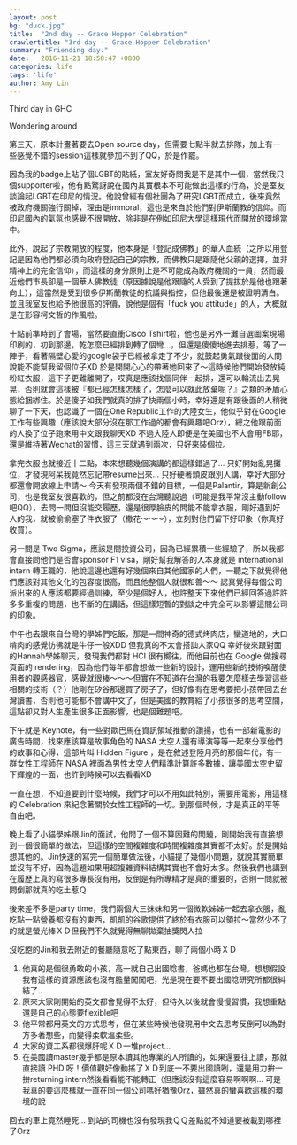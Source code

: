 ```yaml
---
layout: post
bg: "duck.jpg"
title:  "2nd day -- Grace Hopper Celebration"
crawlertitle: "3rd day -- Grace Hopper Celebration"
summary: "Friending day."
date:   2016-11-21 18:58:47 +0800
categories: life
tags: 'life'
author: Amy Lin
---
```


Third day in GHC

Wondering around

第三天，原本計畫著要去Open source day，但需要七點半就去排隊，加上有一些感覺不錯的session這樣就參加不到了QQ，於是作罷。

因為我的badge上貼了個LGBT的貼紙，室友好奇問我是不是其中一個，當然我只個supporter啦，他有點驚訝說在國內其實根本不可能做出這樣的行為，於是室友談論起LGBT在印尼的情況。他說曾經有個社團為了研究LGBT而成立，後來竟然被政府機關強行關掉，理由是immoral，這也是來自於他們對伊斯蘭教的信仰。而印尼國內的氣氛也感覺不很開放，除非是在例如印尼大學這樣現代而開放的環境當中。

此外，說起了宗教開放的程度，他本身是「登記成佛教」的華人血統（之所以用登記是因為他們都必須向政府登記自己的宗教，而佛教只是跟隨他父親的選擇，並非精神上的完全信仰），而這樣的身分原則上是不可能成為政府機關的一員，然而最近他們市長卻是一個華人佛教徒（原因據說是他跟隨的人受到了提拔於是他也跟著向上），這當然是受到很多伊斯蘭教徒的抗議與指控，但他最後還是被證明清白。並且我室友也給予他很高的評價，說他是個有「fuck you attitude」的人，大概就是在形容柯文哲的作風啦。

十點前準時到了會場，當然要直衝Cisco Tshirt啦，他也是另外一灘自選圖案現場印刷的，初到那邊，乾怎麼已經排到轉了個彎...，但還是傻傻地進去排惹，等了一陣子，看著隔壁心愛的google袋子已經被拿走了不少，就鼓起勇氣跟後面的人問說能不能幫我留個位子XD 於是開開心心的帶著她回來了～這時候他們開始發放純粉紅衣服，這下子更難離開了，哎真是應該找個同伴一起排，還可以輪流出去晃晃，否則就會這樣被『都已經怎樣怎樣了，怎麼可以就此放棄呢？』之類的矛盾心態給捆綁住。於是傻子如我們就真的排了快兩個小時，幸好還是有跟後面的人稍微聊了一下天，也認識了一個在One Republic工作的大陸女生，他似乎對在Google工作有些興趣（應該說大部分沒在那工作過的都會有興趣吧Orz），總之他跟前面的人換了位子跑來用中文跟我聊天XD 不過大陸人即便是在美國也不大會用FB耶，還是維持著Wechat的習慣，這三天就遇到兩次，只好來裝個拉。

拿完衣服也就接近十二點，本來想聽幾個演講的都這樣錯過了... 只好開始亂晃攤位，才發現阿呆我竟然忘記帶resume出來... 只好硬著頭皮跟別人講，幸好大部分都還會開放線上申請～ 今天有發現兩個不錯的目標，一個是Palantir，算是新創公司，也是我室友很喜歡的，但之前都沒在台灣聽說過（可能是我平常沒主動follow吧QQ），去問一問但沒能交履歷，還是很厚臉皮的問能不能拿衣服，剛好遇到好人的我，就被偷偷塞了件衣服了（撒花～～～），立刻對他們留下好印象（你真好收買）。

另一間是 Two Sigma，應該是間投資公司，因為已經累積一些經驗了，所以我都會直接問他們是否會sponsor F1 visa，剛好幫我解答的人本身就是 international intern 轉正職的，他說這邊也還有好幾個來自其他國家的人們，一聽之下就覺得他們應該對其他文化的包容度很高，而且他整個人就很和善～～ 認真覺得每個公司派出來的人應該都要經過訓練，至少是個好人，也許整天下來他們已經回答過許許多多重複的問題，也不斷的在講話，但這樣短暫的對談之中完全可以影響這間公司的印象。

中午也去跟來自台灣的學姊們吃飯，那是一間神奇的德式烤肉店，蠻道地的，大口啃肉的感覺彷彿就是牛仔一般XDD 但我真的不太會搭訕人家QQ 幸好後來跟對面的Hannah學姊聊天，發現我們都對 HCI 很有嚮往，而他目前也在 Google 做搜尋頁面的 rendering，因為他們每年都會想做一些新的設計，運用些新的技術喚醒使用者的觀感器官，感覺就很棒～～～但實在不知道在台灣的我要怎麼樣去學習這些相關的技術（？）他剛在矽谷那邊買了房子了，但好像有在思考要把小孩帶回去台灣讀書，否則他可能都不會講中文了，但是美國的教育給了小孩很多的思考空間，這點卻又對人生產生很多正面影響，也是個難題吧。

下午就是 Keynote，有一些對歐巴馬在資訊領域推動的讚揚，也有一部新電影的廣告時間，找來應該算是故事角色的 NASA 太空人還有導演等等一起來分享他們的故事和心得，這部片叫 Hidden Figure ，是在敘述登陸月亮的那個年代，有一群女性工程師在 NASA 裡面為男性太空人們精準計算許多數據，讓美國太空史留下輝煌的一面，也許到時候可以去看看XD 

一直在想，不知道要到什麼時候，我們才可以不用如此特別，需要用電影，用這樣的 Celebration 來紀念著關於女性工程師的一切。到那個時候，才是真正的平等自由吧。

晚上看了小貓學姊跟Jin的面試，他問了一個不算困難的問題，剛開始我有直接想到一個很簡單的做法，但這樣的空間複雜度和時間複雜度其實都不太好。於是開始想其他的。Jin快速的寫完一個簡單做法後，小貓提了幾個小問題，就說其實簡單並沒有不好，因為這題如果用超複雜資料結構其實也不會好太多。然後我們也講到在履歷上真的寫很多專長沒有用，反倒是有所專精才是真的重要的，否則一問就被問倒那就真的吃土惹Ｑ

後來差不多是party time，我們兩個大三妹妹和另一個微軟姊姊一起去拿衣服，亂吃點一點營養都沒有的東西，凱凱的谷歌提供了終於有衣服可以領拉～當然少不了的就是螢光棒ＸＤ但我們不久就覺得無聊拋棄抽獎閃人拉

沒吃飽的Jin和我去附近的餐廳隨意吃了點東西，聊了兩個小時ＸＤ
1. 他真的是個很勇敢的小孩，高一就自己出國唸書，爸媽也都在台灣。想想假設我有這樣的資源應該也沒有膽量闖闖吧，光是現在要不要出國唸研究所都很糾結了.. 
2. 原來大家剛開始的英文都會覺得不太好，但待久以後就會慢慢習慣，我想重點還是自己的心態要flexible吧
3. 他平常都用英文的方式思考，但在某些時候他發現用中文去思考反倒可以為對方多著想些，而變得柔軟溫柔些。
4. 大家的資工系都很爆肝呢ＸＤ一堆project...
5. 在美國讀master幾乎都是原本讀其他專業的人所讀的，如果還要往上讀，那就直接讀 PHD 呀！價值觀好像動搖了ＸＤ到底一不要出國讀咧，還是用力拚一拚returning intern然後看看能不能轉正（但應該沒有這麼容易啊啊啊… 可是我真的要這麼樣就一直在同一個公司嗎好猶豫Orz，雖然真的蠻喜歡這樣的環境的說

回去的車上竟然睡死... 到站的司機也沒有發現我ＱＱ差點就不知道要被載到哪裡了Orz
